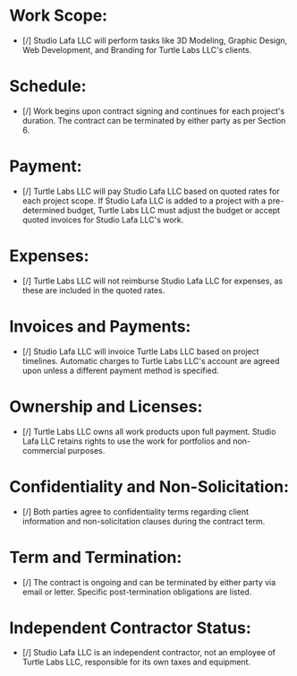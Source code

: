 # Work Scope:

- [/] Studio Lafa LLC will perform tasks like 3D Modeling, Graphic Design, Web Development, and Branding for Turtle Labs LLC's clients.

# Schedule:

- [/] Work begins upon contract signing and continues for each project's duration. The contract can be terminated by either party as per Section 6.

# Payment:

- [/] Turtle Labs LLC will pay Studio Lafa LLC based on quoted rates for each project scope. If Studio Lafa LLC is added to a project with a pre-determined budget, Turtle Labs LLC must adjust the budget or accept quoted invoices for Studio Lafa LLC's work.

# Expenses:

- [/] Turtle Labs LLC will not reimburse Studio Lafa LLC for expenses, as these are included in the quoted rates.

# Invoices and Payments:

- [/] Studio Lafa LLC will invoice Turtle Labs LLC based on project timelines. Automatic charges to Turtle Labs LLC's account are agreed upon unless a different payment method is specified.

# Ownership and Licenses:

- [/] Turtle Labs LLC owns all work products upon full payment. Studio Lafa LLC retains rights to use the work for portfolios and non-commercial purposes.

# Confidentiality and Non-Solicitation:

- [/] Both parties agree to confidentiality terms regarding client information and non-solicitation clauses during the contract term.

# Term and Termination:

- [/] The contract is ongoing and can be terminated by either party via email or letter. Specific post-termination obligations are listed.

# Independent Contractor Status:

- [/] Studio Lafa LLC is an independent contractor, not an employee of Turtle Labs LLC, responsible for its own taxes and equipment.
